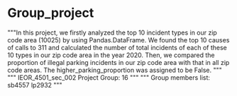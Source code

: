 # Group_project
"""In this project, we firstly analyzed the top 10 incident types in our zip code area (10025) by using Pandas.DataFrame. We found the top 10 causes of calls to 311 and calculated the number of total incidents of each of these 10 types in our zip code area in the year 2020.
Then, we compared the proportion of illegal parking incidents in our zip code area with that in all zip code areas. The higher_parking_proportion was assigned to be False.
"""
"""
IEOR_4501_sec_002 Project Group: 16
"""
"""
Group members list:
sb4557
lp2932
"""